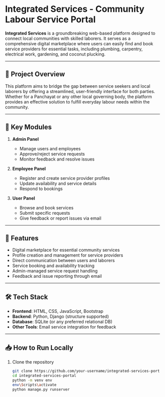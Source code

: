 # Integrated Services - Community Labour Service Portal

**Integrated Services** is a groundbreaking web-based platform designed to connect local communities with skilled laborers. It serves as a comprehensive digital marketplace where users can easily find and book service providers for essential tasks, including plumbing, carpentry, electrical work, gardening, and coconut plucking.

---

## 🚀 Project Overview

This platform aims to bridge the gap between service seekers and local laborers by offering a streamlined, user-friendly interface for both parties. Whether for a Panchayat or any other local governing body, the platform provides an effective solution to fulfill everyday labour needs within the community.

---

## 🧩 Key Modules

1. **Admin Panel**  
   - Manage users and employees  
   - Approve/reject service requests  
   - Monitor feedback and resolve issues

2. **Employee Panel**  
   - Register and create service provider profiles  
   - Update availability and service details  
   - Respond to bookings

3. **User Panel**  
   - Browse and book services  
   - Submit specific requests  
   - Give feedback or report issues via email

---

## 🎯 Features

- Digital marketplace for essential community services  
- Profile creation and management for service providers  
- Direct communication between users and laborers  
- Service booking and availability tracking  
- Admin-managed service request handling  
- Feedback and issue reporting through email

---

## 🛠️ Tech Stack

- **Frontend**: HTML, CSS, JavaScript, Bootstrap  
- **Backend**: Python, Django (structure supported)  
- **Database**: SQLite (or any preferred relational DB)  
- **Other Tools**: Email service integration for feedback  

---

## 📥 How to Run Locally

1. Clone the repository  
   ```bash
   git clone https://github.com/your-username/integrated-services-portal.git
   cd integrated-services-portal
   python -m venv env
   env\Scripts\activate
   python manage.py runserver
